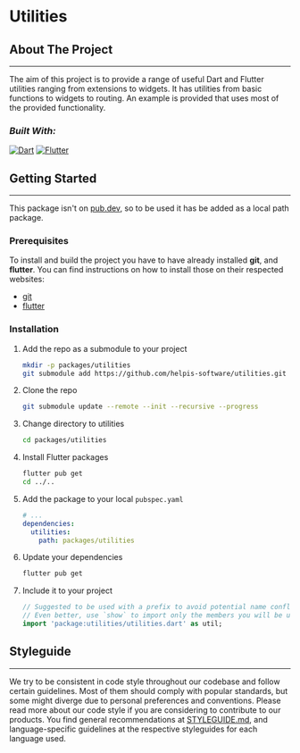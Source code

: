# Utilities

## About The Project

--------------------

The aim of this project is to provide a range of useful Dart and Flutter utilities ranging from extensions to widgets. It has utilities from basic functions to widgets to routing. An example is provided that uses most of the provided functionality.

### ___Built With:___

[![Dart][Dart]][dart-url] [![Flutter][Flutter]][flutter-url]

## Getting Started

--------------------

This package isn't on [pub.dev](https://pub.dev), so to be used it has be added as a local path package.

### Prerequisites

To install and build the project you have to have already installed __git__, and __flutter__.
You can find instructions on how to install those on their respected websites:

- [git](https://git-scm.com/downloads)
- [flutter](https://docs.flutter.dev/get-started/install)

### Installation

1. Add the repo as a submodule to your project

   ```bash
   mkdir -p packages/utilities
   git submodule add https://github.com/helpis-software/utilities.git packages/utilities
   ```

2. Clone the repo

   ```bash
   git submodule update --remote --init --recursive --progress
   ```

3. Change directory to utilities

   ```bash
   cd packages/utilities
   ```

4. Install Flutter packages

   ```bash
   flutter pub get
   cd ../..
   ```

5. Add the package to your local `pubspec.yaml`

   ```yaml
   # ...
   dependencies:
     utilities:
       path: packages/utilities
   ```

6. Update your dependencies

   ```bash
   flutter pub get
   ```

7. Include it to your project

   ```dart
   // Suggested to be used with a prefix to avoid potential name conflicts
   // Even better, use `show` to import only the members you will be using
   import 'package:utilities/utilities.dart' as util;
   ```

<!-- STYLEGUIDES -->
## Styleguide

--------------------

We try to be consistent in code style throughout our codebase and follow certain guidelines. Most of them should comply with popular standards, but some might diverge due to personal preferences and conventions. Please read more about our code style if you are considering to contribute to our products. You find general recommendations at [STYLEGUIDE.md](STYLEGUIDE.md), and language-specific guidelines at the respective styleguides for each language used.

<!-- MARKDOWN LINKS & IMAGES -->
<!-- https://www.markdownguide.org/basic-syntax/#reference-style-links -->
[Dart]: https://img.shields.io/badge/dart-0175C2?style=for-the-badge&logo=dart&logoColor=white
[dart-url]: https://dart.dev/
[Flutter]: https://img.shields.io/badge/flutter-44d1fd?style=for-the-badge&logo=flutter&logoColor=08589c
[flutter-url]: https://flutter.dev/
